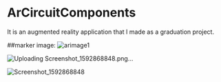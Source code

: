 # ArCircuitComponents
It is an augmented reality application that I made as a graduation project.

##marker image:
![arimage1](https://user-images.githubusercontent.com/47421572/106397471-b1388580-641e-11eb-9716-6a82b8565c9f.jpg)

![Uploading Screenshot_1592868848.png…]()

![Screenshot_1592868848](https://user-images.githubusercontent.com/47421572/106397637-86026600-641f-11eb-9748-09f76066f2c1.png)
